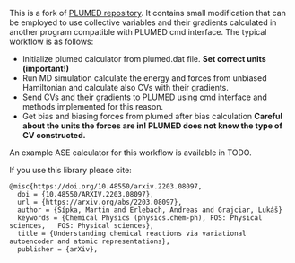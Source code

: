 This is a fork of [PLUMED repository](https://www.plumed.org/). It contains small modification that can be employed to use collective variables and their gradients calculated in another program compatible with PLUMED cmd interface. The typical workflow is as follows:

 - Initialize plumed calculator from plumed.dat file. **Set correct units (important!)**
 - Run MD simulation calculate the energy and forces from unbiased Hamiltonian and calculate also CVs with their gradients. 
 - Send CVs and their gradients to PLUMED using cmd interface and methods implemented for this reason. 
 - Get bias and biasing forces from plumed after bias calculation **Careful about the units the forces are in! PLUMED does not know the type of CV constructed.**

An example ASE calculator for this workflow is available in TODO. 

If you use this library please cite:

    @misc{https://doi.org/10.48550/arxiv.2203.08097,
	  doi = {10.48550/ARXIV.2203.08097},
	  url = {https://arxiv.org/abs/2203.08097},
	  author = {Šípka, Martin and Erlebach, Andreas and Grajciar, Lukáš}
	  keywords = {Chemical Physics (physics.chem-ph), FOS: Physical sciences, 	FOS: Physical sciences}, 
	  title = {Understanding chemical reactions via variational autoencoder and atomic representations},
	  publisher = {arXiv},


